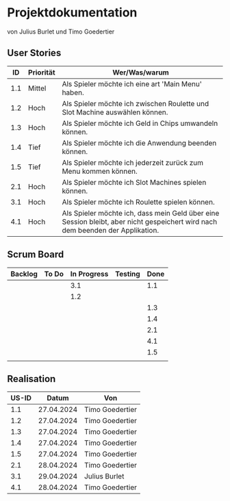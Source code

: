 # Projektdokumentation

von Julius Burlet und Timo Goedertier

## User Stories

| ID | Priorität | Wer/Was/warum |
| ------- | ------- | ------- | 
|1.1|Mittel|Als Spieler möchte ich eine art 'Main Menu' haben.|
|1.2|Hoch|Als Spieler möchte ich zwischen Roulette und Slot Machine auswählen können.|
|1.3|Hoch|Als Spieler möchte ich Geld in Chips umwandeln können.|
|1.4|Tief|Als Spieler möchte ich die Anwendung beenden können.|
|1.5|Tief|Als Spieler möchte ich jederzeit zurück zum Menu kommen können.
|2.1|Hoch|Als Spieler möchte ich Slot Machines spielen können.|
|3.1|Hoch|Als Spieler möchte ich Roulette spielen können.|
|4.1|Hoch|Als Spieler möchte ich, dass mein Geld über eine Session bleibt, aber nicht gespeichert wird nach dem beenden der Applikation.|

## Scrum Board

| Backlog | To Do | In Progress | Testing | Done |
| ------- | ----- | ----------- | ------- | ---- |
|         |       |3.1          |         |1.1|
|         |       |1.2          |         |   |
|         |       |             |         |1.3|
|         |       |             |         |1.4|
|         |       |             |         |2.1|
|         |       |             |         |4.1|
|         |       |             |         |1.5|
|         |       |             |         |   |


## Realisation

| US-ID | Datum | Von |
| ----- | ----- | --- |
| 1.1   |27.04.2024|Timo Goedertier|
| 1.2   |27.04.2024|Timo Goedertier|
| 1.3   |27.04.2024|Timo Goedertier|
| 1.4   |27.04.2024|Timo Goedertier|
| 1.5   |27.04.2024|Timo Goedertier|
| 2.1   |28.04.2024|Timo Goedertier|
| 3.1   |29.04.2024|Julius Burlet|
| 4.1   |28.04.2024|Timo Goedertier|
